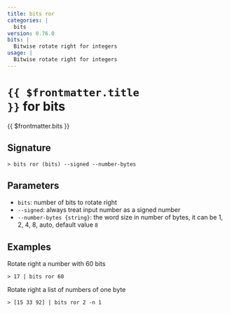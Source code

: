 ```yaml
---
title: bits ror
categories: |
  bits
version: 0.76.0
bits: |
  Bitwise rotate right for integers
usage: |
  Bitwise rotate right for integers
---
```


# <code>{{ $frontmatter.title }}</code> for bits

<div class='command-title'>{{ $frontmatter.bits }}</div>

## Signature

```> bits ror (bits) --signed --number-bytes```

## Parameters

 -  `bits`: number of bits to rotate right
 -  `--signed`: always treat input number as a signed number
 -  `--number-bytes {string}`: the word size in number of bytes, it can be 1, 2, 4, 8, auto, default value `8`

## Examples

Rotate right a number with 60 bits
```shell
> 17 | bits ror 60
```

Rotate right a list of numbers of one byte
```shell
> [15 33 92] | bits ror 2 -n 1
```
